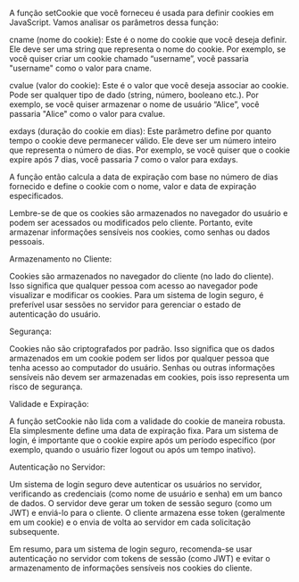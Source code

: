 A função setCookie que você forneceu é usada para definir cookies em JavaScript. Vamos analisar os parâmetros dessa função:

cname (nome do cookie): Este é o nome do cookie que você deseja definir. Ele deve ser uma string que representa o nome do cookie. Por exemplo, se você quiser criar um cookie chamado “username”, você passaria "username" como o valor para cname.

cvalue (valor do cookie): Este é o valor que você deseja associar ao cookie. Pode ser qualquer tipo de dado (string, número, booleano etc.). Por exemplo, se você quiser armazenar o nome de usuário “Alice”, você passaria "Alice" como o valor para cvalue.

exdays (duração do cookie em dias): Este parâmetro define por quanto tempo o cookie deve permanecer válido. Ele deve ser um número inteiro que representa o número de dias. Por exemplo, se você quiser que o cookie expire após 7 dias, você passaria 7 como o valor para exdays.

A função então calcula a data de expiração com base no número de dias fornecido e define o cookie com o nome, valor e data de expiração especificados.

Lembre-se de que os cookies são armazenados no navegador do usuário e podem ser acessados ou modificados pelo cliente. Portanto, evite armazenar informações sensíveis nos cookies, como senhas ou dados pessoais.


Armazenamento no Cliente:

Cookies são armazenados no navegador do cliente (no lado do cliente). Isso significa que qualquer pessoa com acesso ao navegador pode visualizar e modificar os cookies.
Para um sistema de login seguro, é preferível usar sessões no servidor para gerenciar o estado de autenticação do usuário.

Segurança:

Cookies não são criptografados por padrão. Isso significa que os dados armazenados em um cookie podem ser lidos por qualquer pessoa que tenha acesso ao computador do usuário.
Senhas ou outras informações sensíveis não devem ser armazenadas em cookies, pois isso representa um risco de segurança.

Validade e Expiração:

A função setCookie não lida com a validade do cookie de maneira robusta. Ela simplesmente define uma data de expiração fixa.
Para um sistema de login, é importante que o cookie expire após um período específico (por exemplo, quando o usuário fizer logout ou após um tempo inativo).

Autenticação no Servidor:

Um sistema de login seguro deve autenticar os usuários no servidor, verificando as credenciais (como nome de usuário e senha) em um banco de dados.
O servidor deve gerar um token de sessão seguro (como um JWT) e enviá-lo para o cliente. O cliente armazena esse token (geralmente em um cookie) e o envia de volta ao servidor em cada solicitação subsequente.

Em resumo, para um sistema de login seguro, recomenda-se usar autenticação no servidor com tokens de sessão (como JWT) e evitar o armazenamento de informações sensíveis nos cookies do cliente.